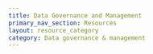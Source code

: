 ```yaml
---
title: Data Governance and Management
primary_nav_section: Resources
layout: resource_category
category: Data governance & management
---
```


